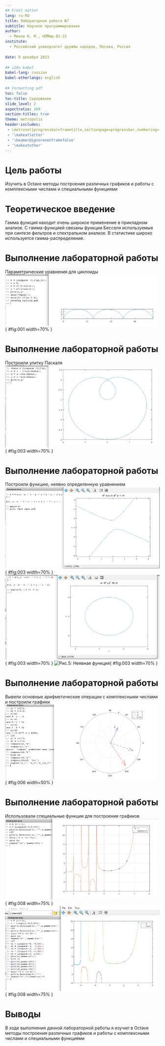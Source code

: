 ```yaml
---
## Front matter
lang: ru-RU
title: Лабораторная работа №7
subtitle: Научное программирование
author:
  - Минов К. М., НПМмд-02-23
institute:
  - Российский университет дружбы народов, Москва, Россия

date: 9 декабря 2023

## i18n babel
babel-lang: russian
babel-otherlangs: english

## Formatting pdf
toc: false
toc-title: Содержание
slide_level: 2
aspectratio: 169
section-titles: true
theme: metropolis
header-includes:
 - \metroset{progressbar=frametitle,sectionpage=progressbar,numbering=fraction}
 - '\makeatletter'
 - '\beamer@ignorenonframefalse'
 - '\makeatother'
---
```


# Цель работы

Изучить в Octave методы построения различных графиков и работы с комплексными числами и специальными функциями

# Теоретическое введение
Гамма функция находит очень широкое применение в прикладном анализе. С гамма-функцией связаны функции Бесселя используемые при синтезе фильтров и спектральном анализе. В статистике широко используется гамма-распределение. 

# Выполнение лабораторной работы

Параметрические уравнения для циклоиды
![Рис.1: График трех периодов циклоиды радиуса 2](image/parameter1.PNG){ #fig:001 width=70% }

# Выполнение лабораторной работы

Построили улитку Паскаля
![Рис.2: Улитка Паскаля в полярных осях](image/polar1.PNG){ #fig:003 width=70% }

# Выполнение лабораторной работы

Построили функцию, неявно определенную уравнением
![Рис.3: Неявная функция](image/1notv.PNG){ #fig:003 width=70% }
![Рис.4: Неявная функция](image/notv2.PNG){ #fig:003 width=70% }
![Рис.5: Неявная функция](image/notv3.PNG){ #fig:003 width=70% }

# Выполнение лабораторной работы
Вывели основные арифметические операции с комплексными числами и построили графики
![Рис.6: Арифметические операции с комплексными числами](image/complex.PNG){ #fig:006 width=50% }


# Выполнение лабораторной работы
Использовали специальные функции для построения графиков
![Рис.7: График в комплексной плоскости](image/special1.PNG){ #fig:008 width=75% }
![Рис.8: График в комплексной плоскости](image/special2.PNG){ #fig:008 width=75% }

# Выводы

В ходе выполнения данной лабораторной работы я изучил в Octave методы построения различных графиков и работы с комплексными числами и специальными функциями

